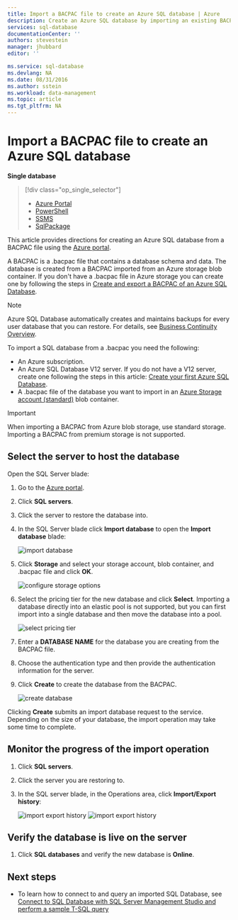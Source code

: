 ```yaml
---
title: Import a BACPAC file to create an Azure SQL database | Azure
description: Create an Azure SQL database by importing an existing BACPAC file.
services: sql-database
documentationCenter: ''
authors: stevestein
manager: jhubbard
editor: ''

ms.service: sql-database
ms.devlang: NA
ms.date: 08/31/2016
ms.author: sstein
ms.workload: data-management
ms.topic: article
ms.tgt_pltfrm: NA
---
```


# Import a BACPAC file to create an Azure SQL database

**Single database**

> [!div class="op_single_selector"]
>- [Azure Portal](./sql-database-import.md)
>- [PowerShell](./sql-database-import-powershell.md)
>- [SSMS](./sql-database-cloud-migrate-compatible-import-bacpac-ssms.md)
>- [SqlPackage](./sql-database-cloud-migrate-compatible-import-bacpac-sqlpackage.md)

This article provides directions for creating an Azure SQL database from a BACPAC file using the [Azure portal](https://portal.azure.cn).

A BACPAC is a .bacpac file that contains a database schema and data. The database is created from a BACPAC imported from an Azure storage blob container. If you don't have a .bacpac file in Azure storage you can create one by following the steps in [Create and export a BACPAC of an Azure SQL Database](./sql-database-export.md).

> [!NOTE]
> Azure SQL Database automatically creates and maintains backups for every user database that you can restore. For details, see [Business Continuity Overview](./sql-database-business-continuity.md).

To import a SQL database from a .bacpac you need the following:

- An Azure subscription. 
- An Azure SQL Database V12 server. If you do not have a V12 server, create one following the steps in this article: [Create your first Azure SQL Database](./sql-database-get-started.md).
- A .bacpac file of the database you want to import in an [Azure Storage account (standard)](../storage/storage-create-storage-account.md) blob container.

> [!IMPORTANT]
> When importing a BACPAC from Azure blob storage, use standard storage. Importing a BACPAC from 
premium storage is not supported.

## Select the server to host the database

Open the SQL Server blade:

1. Go to the [Azure portal](https://portal.azure.cn).
2. Click **SQL servers**.
3. Click the server to restore the database into.
4. In the SQL Server blade click **Import database** to open the **Import database** blade:

    ![import database][1]

1.  Click **Storage** and select your storage account, blob container, and .bacpac file and click **OK**.

    ![configure storage options][2]

1.  Select the pricing tier for the new database and click **Select**. Importing a database directly into an elastic pool is not supported, but you can first import into a single database and then move the database into a pool.

    ![select pricing tier][3]

1.  Enter a **DATABASE NAME** for the database you are creating from the BACPAC file.
2.  Choose the authentication type and then provide the authentication information for the server. 
3.  Click **Create** to create the database from the BACPAC.

    ![create database][4]

Clicking **Create** submits an import database request to the service. Depending on the size of your database, the import operation may take some time to complete.

## Monitor the progress of the import operation

1. Click **SQL servers**.
2. Click the server you are restoring to.
3. In the SQL server blade, in the Operations area, click **Import/Export history**:

    ![import export history][5]
    ![import export history][6]

## Verify the database is live on the server

1. Click **SQL databases** and verify the new database is **Online**.

## Next steps

- To learn how to connect to and query an imported SQL Database, see [Connect to SQL Database with SQL Server Management Studio and perform a sample T-SQL query](./sql-database-connect-query-ssms.md)

<!--Image references-->
[1]: ./media/sql-database-import/import-database.png
[2]: ./media/sql-database-import/storage-options.png
[3]: ./media/sql-database-import/pricing-tier.png
[4]: ./media/sql-database-import/create.png
[5]: ./media/sql-database-import/import-history.png
[6]: ./media/sql-database-import/import-status.png